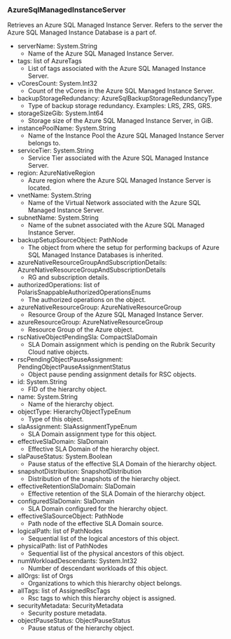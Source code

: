 ### AzureSqlManagedInstanceServer
Retrieves an Azure SQL Managed Instance Server. Refers to the server the Azure SQL Managed Instance Database is a part of.

- serverName: System.String
  - Name of the Azure SQL Managed Instance Server.
- tags: list of AzureTags
  - List of tags associated with the Azure SQL Managed Instance Server.
- vCoresCount: System.Int32
  - Count of the vCores in the Azure SQL Managed Instance Server.
- backupStorageRedundancy: AzureSqlBackupStorageRedundancyType
  - Type of backup storage redundancy. Examples: LRS, ZRS, GRS.
- storageSizeGib: System.Int64
  - Storage size of the Azure SQL Managed Instance Server, in GiB.
- instancePoolName: System.String
  - Name of the Instance Pool the Azure SQL Managed Instance Server belongs to.
- serviceTier: System.String
  - Service Tier associated with the Azure SQL Managed Instance Server.
- region: AzureNativeRegion
  - Azure region where the Azure SQL Managed Instance Server is located.
- vnetName: System.String
  - Name of the Virtual Network associated with the Azure SQL Managed Instance Server.
- subnetName: System.String
  - Name of the subnet associated with the Azure SQL Managed Instance Server.
- backupSetupSourceObject: PathNode
  - The object from where the setup for performing backups of Azure SQL Managed Instance Databases is inherited.
- azureNativeResourceGroupAndSubscriptionDetails: AzureNativeResourceGroupAndSubscriptionDetails
  - RG and subscription details.
- authorizedOperations: list of PolarisSnappableAuthorizedOperationsEnums
  - The authorized operations on the object.
- azureNativeResourceGroup: AzureNativeResourceGroup
  - Resource Group of the Azure SQL Managed Instance Server.
- azureResourceGroup: AzureNativeResourceGroup
  - Resource Group of the Azure object.
- rscNativeObjectPendingSla: CompactSlaDomain
  - SLA Domain assignment which is pending on the Rubrik Security Cloud native objects.
- rscPendingObjectPauseAssignment: PendingObjectPauseAssignmentStatus
  - Object pause pending assignment details for RSC objects.
- id: System.String
  - FID of the hierarchy object.
- name: System.String
  - Name of the hierarchy object.
- objectType: HierarchyObjectTypeEnum
  - Type of this object.
- slaAssignment: SlaAssignmentTypeEnum
  - SLA Domain assignment type for this object.
- effectiveSlaDomain: SlaDomain
  - Effective SLA Domain of the hierarchy object.
- slaPauseStatus: System.Boolean
  - Pause status of the effective SLA Domain of the hierarchy object.
- snapshotDistribution: SnapshotDistribution
  - Distribution of the snapshots of the hierarchy object.
- effectiveRetentionSlaDomain: SlaDomain
  - Effective retention of the SLA Domain of the hierarchy object.
- configuredSlaDomain: SlaDomain
  - SLA Domain configured for the hierarchy object.
- effectiveSlaSourceObject: PathNode
  - Path node of the effective SLA Domain source.
- logicalPath: list of PathNodes
  - Sequential list of the logical ancestors of this object.
- physicalPath: list of PathNodes
  - Sequential list of the physical ancestors of this object.
- numWorkloadDescendants: System.Int32
  - Number of descendant workloads of this object.
- allOrgs: list of Orgs
  - Organizations to which this hierarchy object belongs.
- allTags: list of AssignedRscTags
  - Rsc tags to which this hierarchy object is assigned.
- securityMetadata: SecurityMetadata
  - Security posture metadata.
- objectPauseStatus: ObjectPauseStatus
  - Pause status of the hierarchy object.
